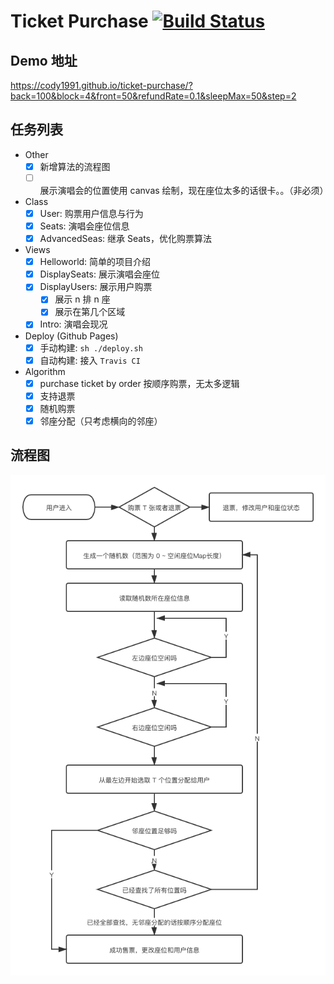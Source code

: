 <!--
 * @Author: codytang
 * @Date: 2020-07-10 22:06:46
 * @LastEditTime: 2020-07-12 22:15:55
 * @LastEditors: codytang
 * @Description: README
-->

# Ticket Purchase [![Build Status](https://travis-ci.org/cody1991/ticket-purchase.svg?branch=master)](https://travis-ci.org/cody1991/ticket-purchase)

## Demo 地址

https://cody1991.github.io/ticket-purchase/?back=100&block=4&front=50&refundRate=0.1&sleepMax=50&step=2

## 任务列表

- Other
  - [x] 新增算法的流程图
  - [ ] 展示演唱会的位置使用 canvas 绘制，现在座位太多的话很卡。。（非必须）
- Class
  - [x] User: 购票用户信息与行为
  - [x] Seats: 演唱会座位信息
  - [x] AdvancedSeas: 继承 Seats，优化购票算法
- Views
  - [x] Helloworld: 简单的项目介绍
  - [x] DisplaySeats: 展示演唱会座位
  - [x] DisplayUsers: 展示用户购票
    - [x] 展示 n 排 n 座
    - [x] 展示在第几个区域
  - [x] Intro: 演唱会现况
- Deploy (Github Pages)
  - [x] 手动构建: `sh ./deploy.sh`
  - [x] 自动构建: 接入 `Travis CI`
- Algorithm
  - [x] purchase ticket by order 按顺序购票，无太多逻辑
  - [x] 支持退票
  - [x] 随机购票
  - [x] 邻座分配（只考虑横向的邻座）

## 流程图

![流程图](./public/flow.png)
